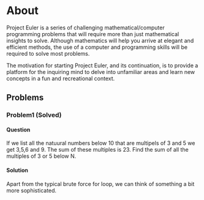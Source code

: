 # About
Project Euler is a series of challenging mathematical/computer programming problems that will require more than just mathematical insights to solve. Although mathematics will help you arrive at elegant and efficient methods, the use of a computer and programming skills will be required to solve most problems.

The motivation for starting Project Euler, and its continuation, is to provide a platform for the inquiring mind to delve into unfamiliar areas and learn new concepts in a fun and recreational context.

## Problems

### Problem1 (Solved)

#### Question

If we list all the natuural numbers below 10 that are multipels of 3 and 5 we get 3,5,6 and 9. The sum of these multiples is 23. Find the sum of all the multiples of 3 or 5 below N.

#### Solution
Apart from the typical brute force for loop, we can think of something a bit more sophisticated.



